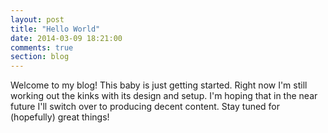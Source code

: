 ```yaml
---
layout: post
title: "Hello World"
date: 2014-03-09 18:21:00
comments: true
section: blog
---
```


Welcome to my blog! This baby is just getting started. Right now I'm still working out the kinks with its design and setup. I'm hoping that in the near future I'll switch over to producing decent content. Stay tuned for (hopefully) great things!
